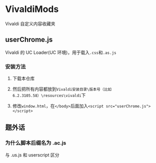 # VivaldiMods

Vivaldi 自定义内容收藏夹

## userChrome.js

Vivaldi 的 UC Loader(UC 环境)，用于载入`.css`和`.as.js`

### 安装方法

1. 下载本仓库

2. 然后把所有内容都放到`Vivaldi安装目录\版本号（比如6.2.3105.58）\resources\vivaldi`下
3. 修改`window.html`，在`</body>`后面加入`<script src="userChrome.js"></script>`

## 题外话

### 为什么脚本后缀名为 .ac.js

与 .us.js 和 userscript 区分